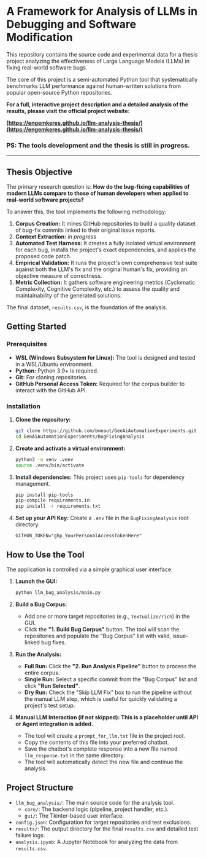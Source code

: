 # A Framework for Analysis of LLMs in Debugging and Software Modification

This repository contains the source code and experimental data for a thesis project analyzing the effectiveness of Large Language Models (LLMs) in fixing real-world software bugs.

The core of this project is a semi-automated Python tool that systematically benchmarks LLM performance against human-written solutions from popular open-source Python repositories.

**For a full, interactive project description and a detailed analysis of the results, please visit the official project website:**

**[https://engemkeres.github.io/llm-analysis-thesis/](https://engemkeres.github.io/llm-analysis-thesis/)**


### PS: The tools development and the thesis is still in progress.
---

## Thesis Objective

The primary research question is: **How do the bug-fixing capabilities of modern LLMs compare to those of human developers when applied to real-world software projects?**

To answer this, the tool implements the following methodology:
1.  **Corpus Creation:** It mines GitHub repositories to build a quality dataset of bug-fix commits linked to their original issue reports.
2.  **Context Extraction:** *in progress*
3.  **Automated Test Harness:** It creates a fully isolated virtual environment for each bug, installs the project's exact dependencies, and applies the proposed code patch.
4.  **Empirical Validation:** It runs the project's own comprehensive test suite against both the LLM's fix and the original human's fix, providing an objective measure of correctness.
5.  **Metric Collection:** It gathers software engineering metrics (Cyclomatic Complexity, Cognitive Complexity, etc.) to assess the quality and maintainability of the generated solutions.

The final dataset, `results.csv`, is the foundation of the analysis.

## Getting Started

### Prerequisites

- **WSL (Windows Subsystem for Linux):** The tool is designed and tested in a WSL/Ubuntu environment.
- **Python:** Python 3.9+ is required.
- **Git:** For cloning repositories.
- **GitHub Personal Access Token:** Required for the corpus builder to interact with the GitHub API.

### Installation

1.  **Clone the repository:**
    ```bash
    git clone https://github.com/bmeaut/GenAiAutomationExperiments.git
    cd GenAiAutomationExperiments/BugFixingAnalysis
    ```

2.  **Create and activate a virtual environment:**
    ```bash
    python3 -m venv .venv
    source .venv/bin/activate
    ```

3.  **Install dependencies:**
    This project uses `pip-tools` for dependency management.
    ```bash
    pip install pip-tools
    pip-compile requirements.in
    pip install -r requirements.txt
    ```

4.  **Set up your API Key:**
    Create a `.env` file in the `BugFixingAnalysis` root directory.
    ```    # .env
    GITHUB_TOKEN="ghp_YourPersonalAccessTokenHere"
    ```

## How to Use the Tool

The application is controlled via a simple graphical user interface.

1.  **Launch the GUI:**
    ```bash
    python llm_bug_analysis/main.py
    ```

2.  **Build a Bug Corpus:**
    - Add one or more target repositories (e.g., `Textualize/rich`) in the GUI.
    - Click the **"1. Build Bug Corpus"** button. The tool will scan the repositories and populate the "Bug Corpus" list with valid, issue-linked bug fixes.

3.  **Run the Analysis:**
    - **Full Run:** Click the **"2. Run Analysis Pipeline"** button to process the entire corpus.
    - **Single Run:** Select a specific commit from the "Bug Corpus" list and click **"Run Selected"**.
    - **Dry Run:** Check the "Skip LLM Fix" box to run the pipeline without the manual LLM step, which is useful for quickly validating a project's test setup.

4.  **Manual LLM Interaction (if not skipped): This is a placeholder until API or Agent integration is added.**
    - The tool will create a `prompt_for_llm.txt` file in the project root.
    - Copy the contents of this file into your preferred chatbot.
    - Save the chatbot's complete response into a new file named `llm_response.txt` in the same directory.
    - The tool will automatically detect the new file and continue the analysis.

## Project Structure

-   `llm_bug_analysis/`: The main source code for the analysis tool.
    -   `core/`: The backend logic (pipeline, project handler, etc.).
    -   `gui/`: The Tkinter-based user interface.
-   `config.json`: Configuration for target repositories and test exclusions.
-   `results/`: The output directory for the final `results.csv` and detailed test failure logs.
-   `analysis.ipynb`: A Jupyter Notebook for analyzing the data from `results.csv`.
